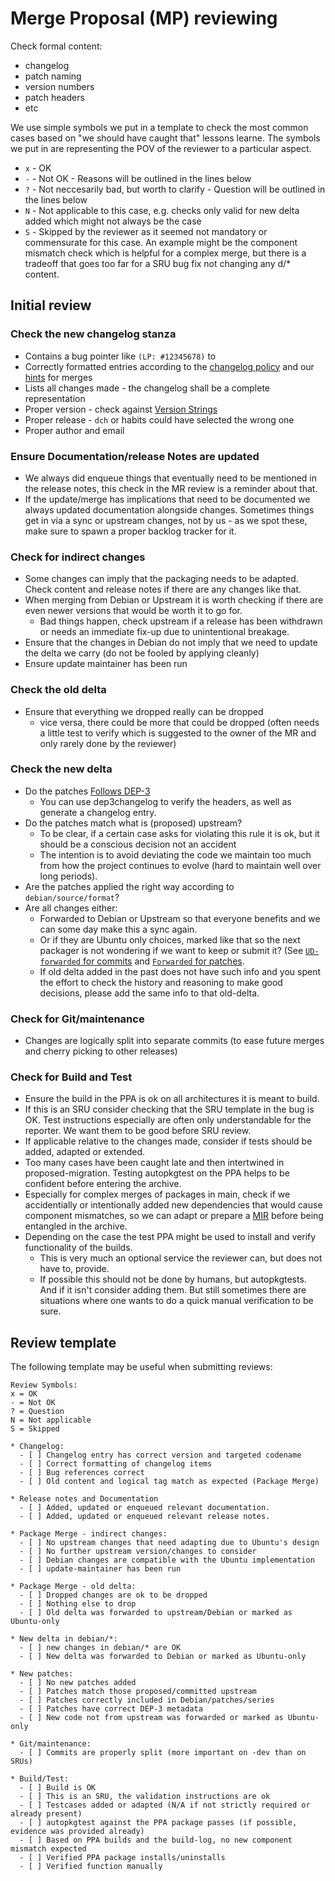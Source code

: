 # Merge Proposal (MP) reviewing

Check formal content:

* changelog
* patch naming
* version numbers
* patch headers
* etc

We use simple symbols we put in a template to check the most common
cases based on "we should have caught that" lessons learne. The symbols
we put in are representing the POV of the reviewer to a particular aspect.

* `x` - OK
* `-` - Not OK - Reasons will be outlined in the lines below
* `?` - Not neccesarily bad, but worth to clarify - Question will be outlined in the lines below
* `N` - Not applicable to this case, e.g. checks only valid for new delta added which might not always be the case
* `S` - Skipped by the reviewer as it seemed not mandatory or commensurate for this case. An example might be the component mismatch check which is helpful for a complex merge, but there is a tradeoff that goes too far for a SRU bug fix not changing any d/* content.

## Initial review

### Check the new changelog stanza

* Contains a bug pointer like `(LP: #12345678)` to 
* Correctly formatted entries according to the [changelog policy](https://www.debian.org/doc/debian-policy/ch-source.html#debian-changelog-debian-changelog) and our [hints](PackageMerging.md#fix-the-changelog) for merges
* Lists all changes made - the changelog shall be a complete representation
* Proper version - check against [Version Strings](VersionStrings.md)
* Proper release - `dch` or habits could have selected the wrong one
* Proper author and email

### Ensure Documentation/release Notes are updated

* We always did enqueue things that eventually need to be mentioned in the release notes, this check in the MR review is a reminder about that.
* If the update/merge has implications that need to be documented we always updated documentation alongside changes. Sometimes things get in via a sync or upstream changes, not by us - as we spot these, make sure to spawn a proper backlog tracker for it.

### Check for indirect changes

* Some changes can imply that the packaging needs to be adapted. Check content and release notes if there are any changes like that.
* When merging from Debian or Upstream it is worth checking if there are even newer versions that would be worth it to go for.
  * Bad things happen, check upstream if a release has been withdrawn or needs an immediate fix-up due to unintentional breakage.
* Ensure that the changes in Debian do not imply that we need to update the delta we carry (do not be fooled by applying cleanly)
* Ensure update maintainer has been run

### Check the old delta

* Ensure that everything we dropped really can be dropped
  * vice versa, there could be more that could be dropped (often needs a little test to verify which is suggested to the owner of the MR and only rarely done by the reviewer)

### Check the new delta

* Do the patches [Follows DEP-3](http://dep.debian.net/deps/dep3/)
  * You can use dep3changelog to verify the headers, as well as generate a changelog entry.
* Do the patches match what is (proposed) upstream?
  * To be clear, if a certain case asks for violating this rule it is ok, but it should be a conscious decision not an accident
  * The intention is to avoid deviating the code we maintain too much from how the project continues to evolve (hard to maintain well over long periods).
* Are the patches applied the right way according to `debian/source/format`?
* Are all changes either:
  * Forwarded to Debian or Upstream so that everyone benefits and we can some day make this a sync again.
  * Or if they are Ubuntu only choices, marked like that so the next packager is not wondering if we want to keep or submit it? (See [`UD-forwarded` for commits](CommittingChanges.md#the-commit-message) and [`Forwarded` for patches](DebianPatch.md#the-patchfile-header).
  * If old delta added in the past does not have such info and you spent the effort to check the history and reasoning to make good decisions, please add the same info to that old-delta.

### Check for Git/maintenance

* Changes are logically split into separate commits (to ease future merges and cherry picking to other releases)

### Check for Build and Test

* Ensure the build in the PPA is ok on all architectures it is meant to build.
* If this is an SRU consider checking that the SRU template in the bug is OK. Test instructions especially are often only understandable for the reporter. We want them to be good before SRU review.
* If applicable relative to the changes made, consider if tests should be added, adapted or extended.
* Too many cases have been caught late and then intertwined in proposed-migration. Testing autopkgtest on the PPA helps to be confident before entering the archive.
* Especially for complex merges of packages in main, check if we accidentially or intentionally added new dependencies that would cause component mismatches, so we can adapt or prepare a [MIR](MainInclusion.md) before being entangled in the archive.
* Depending on the case the test PPA might be used to install and verify functionality of the builds.
  * This is very much an optional service the reviewer can, but does not have to, provide.
  * If possible this should not be done by humans, but autopkgtests. And if it isn't consider adding them. But still sometimes there are situations where one wants to do a quick manual verification to be sure.


## Review template

The following template may be useful when submitting reviews:

```
Review Symbols:
x = OK
- = Not OK
? = Question
N = Not applicable
S = Skipped

* Changelog:
  - [ ] Changelog entry has correct version and targeted codename
  - [ ] Correct formatting of changelog items
  - [ ] Bug references correct
  - [ ] Old content and logical tag match as expected (Package Merge)

* Release notes and Documentation
  - [ ] Added, updated or enqueued relevant documentation.
  - [ ] Added, updated or enqueued relevant release notes.

* Package Merge - indirect changes:
  - [ ] No upstream changes that need adapting due to Ubuntu's design
  - [ ] No further upstream version/changes to consider
  - [ ] Debian changes are compatible with the Ubuntu implementation
  - [ ] update-maintainer has been run

* Package Merge - old delta:
  - [ ] Dropped changes are ok to be dropped
  - [ ] Nothing else to drop
  - [ ] Old delta was forwarded to upstream/Debian or marked as Ubuntu-only

* New delta in debian/*:
  - [ ] new changes in debian/* are OK
  - [ ] New delta was forwarded to Debian or marked as Ubuntu-only

* New patches:
  - [ ] No new patches added
  - [ ] Patches match those proposed/committed upstream
  - [ ] Patches correctly included in Debian/patches/series
  - [ ] Patches have correct DEP-3 metadata
  - [ ] New code not from upstream was forwarded or marked as Ubuntu-only

* Git/maintenance:
  - [ ] Commits are properly split (more important on -dev than on SRUs)

* Build/Test:
  - [ ] Build is OK
  - [ ] This is an SRU, the validation instructions are ok
  - [ ] Testcases added or adapted (N/A if not strictly required or already present)
  - [ ] autopkgtest against the PPA package passes (if possible, evidence was provided already)
  - [ ] Based on PPA builds and the build-log, no new component mismatch expected
  - [ ] Verified PPA package installs/uninstalls
  - [ ] Verified function manually
```

